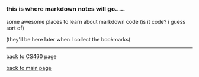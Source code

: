 ### this is where markdown notes will go.....

some awesome places to learn about markdown code (is it code?  i guess sort of)

(they'll be here later when I collect the bookmarks)

---
[back to CS460 page](https://Stormy9.github.io/CS460#markdown/ "CS460 main page")   

[back to main page](https://Stormy9.github.io/ "main page")   
